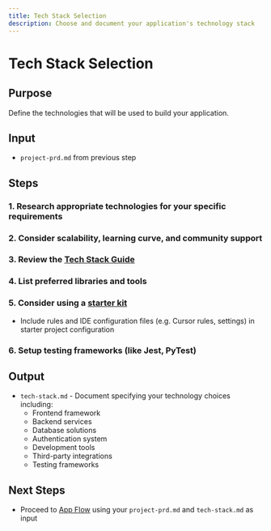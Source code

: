 ```yaml
---
title: Tech Stack Selection
description: Choose and document your application's technology stack
---
```


# Tech Stack Selection

## Purpose
Define the technologies that will be used to build your application.

## Input
- `project-prd.md` from previous step

## Steps

### 1. Research appropriate technologies for your specific requirements
### 2. Consider scalability, learning curve, and community support
### 3. Review the [Tech Stack Guide](./tech-stack.md)
### 4. List preferred libraries and tools
### 5. Consider using a [starter kit](https://vercel.com/templates/next.js)
* Include rules and IDE configuration files (e.g. Cursor rules, settings) in starter project configuration
### 6. Setup testing frameworks (like Jest, PyTest)

## Output
- `tech-stack.md` - Document specifying your technology choices including:
    - Frontend framework
    - Backend services
    - Database solutions
    - Authentication system
    - Development tools
    - Third-party integrations
    - Testing frameworks

## Next Steps
- Proceed to [App Flow](../appflow/index.md) using your `project-prd.md` and `tech-stack.md` as input